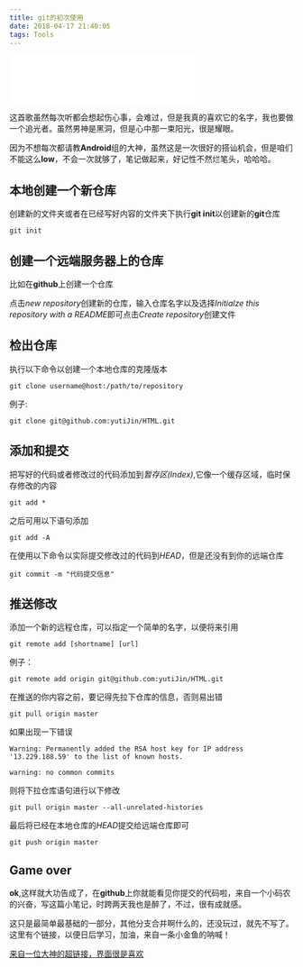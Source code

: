 ```yaml
---
title: git的初次使用
date: 2018-04-17 21:40:05
tags: Tools
---
```


<iframe frameborder="no" border="0" marginwidth="0" marginheight="0" width=330 height=86 src="//music.163.com/outchain/player?type=2&id=483671599&auto=0&height=66"></iframe>

这首歌虽然每次听都会想起伤心事，会难过，但是我真的喜欢它的名字，我也要做一个追光者。虽然男神是黑洞，但是心中那一束阳光，很是耀眼。

因为不想每次都请教**Android**组的大神，虽然这是一次很好的搭讪机会，但是咱们不能这么**low**，不会一次就够了，笔记做起来，好记性不然烂笔头，哈哈哈。

## 本地创建一个新仓库
创建新的文件夹或者在已经写好内容的文件夹下执行**git init**以创建新的**git**仓库

```
git init
```
## 创建一个远端服务器上的仓库
比如在**github**上创建一个仓库 

点击*new repository*创建新的仓库，输入仓库名字以及选择*Initialze this repository with a README*即可点击*Create repository*创建文件

## 检出仓库

执行以下命令以创建一个本地仓库的克隆版本

```
git clone username@host:/path/to/repository
```
例子:

```
git clone git@github.com:yutiJin/HTML.git
```

## 添加和提交
把写好的代码或者修改过的代码添加到*暂存区(Index)*,它像一个缓存区域，临时保存修改的内容

```
git add *
```
之后可用以下语句添加

```
git add -A
```

在使用以下命令以实际提交修改过的代码到*HEAD*，但是还没有到你的远端仓库

```
git commit -m "代码提交信息"

```
## 推送修改
添加一个新的远程仓库，可以指定一个简单的名字，以便将来引用

```
git remote add [shortname] [url]
```
例子：

```
git remote add origin git@github.com:yutiJin/HTML.git
```
在推送的你内容之前，要记得先拉下仓库的信息，否则易出错

```
git pull origin master
```
如果出现一下错误

```
Warning: Permanently added the RSA host key for IP address '13.229.188.59' to the list of known hosts.

warning: no common commits
```
则将下拉仓库语句进行以下修改

```
git pull origin master --all-unrelated-histories
```

最后将已经在本地仓库的*HEAD*提交给远端仓库即可

```
git push origin master
```
## Game over

**ok**,这样就大功告成了，在**github**上你就能看见你提交的代码啦，来自一个小码农的兴奋，写这篇小笔记，时跨两天我也是醉了，不过，很有成就感。

这只是最简单最基础的一部分，其他分支合并啊什么的，还没玩过，就先不写了。这里有个链接，以便日后学习，加油，来自一条小金鱼的呐喊！

[来自一位大神的超链接，界面很是喜欢](http://rogerdudler.github.io/git-guide/index.zh.html)
